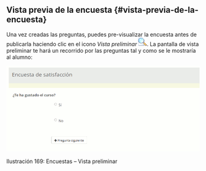 ## Vista previa de la encuesta {#vista-previa-de-la-encuesta}

Una vez creadas las preguntas, puedes pre-visualizar la encuesta antes de publicarla haciendo clic en el icono _Vista preliminar_ ![](../assets/graphics292.png). La pantalla de vista preliminar te hará un recorrido por las preguntas tal y como se le mostraría al alumno:

![](../assets/images225.png)

Ilustración 169: Encuestas – Vista preliminar